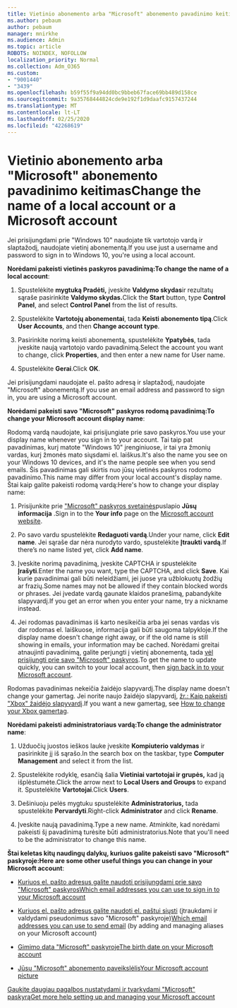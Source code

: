 ```yaml
---
title: Vietinio abonemento arba "Microsoft" abonemento pavadinimo keitimas
ms.author: pebaum
author: pebaum
manager: mnirkhe
ms.audience: Admin
ms.topic: article
ROBOTS: NOINDEX, NOFOLLOW
localization_priority: Normal
ms.collection: Adm_O365
ms.custom:
- "9001440"
- "3439"
ms.openlocfilehash: b59f55f9a94dd0bc9bbeb67face69bb489d158ce
ms.sourcegitcommit: 9a35768444824cde9e192f1d9daafc9157437244
ms.translationtype: MT
ms.contentlocale: lt-LT
ms.lasthandoff: 02/25/2020
ms.locfileid: "42268619"
---
```

# <a name="change-the-name-of-a-local-account-or-a-microsoft-account"></a><span data-ttu-id="cc452-102">Vietinio abonemento arba "Microsoft" abonemento pavadinimo keitimas</span><span class="sxs-lookup"><span data-stu-id="cc452-102">Change the name of a local account or a Microsoft account</span></span>

<span data-ttu-id="cc452-103">Jei prisijungdami prie "Windows 10" naudojate tik vartotojo vardą ir slaptažodį, naudojate vietinį abonementą.</span><span class="sxs-lookup"><span data-stu-id="cc452-103">If you use just a username and password to sign in to Windows 10, you're using a local account.</span></span> 

<span data-ttu-id="cc452-104">**Norėdami pakeisti vietinės paskyros pavadinimą:**</span><span class="sxs-lookup"><span data-stu-id="cc452-104">**To change the name of a local account**:</span></span>

1. <span data-ttu-id="cc452-105">Spustelėkite **mygtuką Pradėti,** įveskite **Valdymo skydas**ir rezultatų sąraše pasirinkite **Valdymo skydas.**</span><span class="sxs-lookup"><span data-stu-id="cc452-105">Click the **Start** button, type **Control Panel**, and select **Control Panel** from the list of results.</span></span>

2. <span data-ttu-id="cc452-106">Spustelėkite **Vartotojų abonementai**, tada **Keisti abonemento tipą**.</span><span class="sxs-lookup"><span data-stu-id="cc452-106">Click **User Accounts**, and then **Change account type**.</span></span>

3. <span data-ttu-id="cc452-107">Pasirinkite norimą keisti abonementą, spustelėkite **Ypatybės**, tada įveskite naują vartotojo vardo pavadinimą.</span><span class="sxs-lookup"><span data-stu-id="cc452-107">Select the account you want to change, click **Properties**, and then enter a new name for User name.</span></span>

4. <span data-ttu-id="cc452-108">Spustelėkite **Gerai**.</span><span class="sxs-lookup"><span data-stu-id="cc452-108">Click **OK**.</span></span>

<span data-ttu-id="cc452-109">Jei prisijungdami naudojate el. pašto adresą ir slaptažodį, naudojate "Microsoft" abonementą.</span><span class="sxs-lookup"><span data-stu-id="cc452-109">If you use an email address and password to sign in, you are using a Microsoft account.</span></span>

<span data-ttu-id="cc452-110">**Norėdami pakeisti savo "Microsoft" paskyros rodomą pavadinimą:**</span><span class="sxs-lookup"><span data-stu-id="cc452-110">**To change your Microsoft account display name**:</span></span>

<span data-ttu-id="cc452-111">Rodomą vardą naudojate, kai prisijungiate prie savo paskyros.</span><span class="sxs-lookup"><span data-stu-id="cc452-111">You use your display name whenever you sign in to your account.</span></span> <span data-ttu-id="cc452-112">Tai taip pat pavadinimas, kurį matote "Windows 10" įrenginiuose, ir tai yra žmonių vardas, kurį žmonės mato siųsdami el. laiškus.</span><span class="sxs-lookup"><span data-stu-id="cc452-112">It's also the name you see on your Windows 10 devices, and it's the name people see when you send emails.</span></span> <span data-ttu-id="cc452-113">Šis pavadinimas gali skirtis nuo jūsų vietinės paskyros rodomo pavadinimo.</span><span class="sxs-lookup"><span data-stu-id="cc452-113">This name may differ from your local account's display name.</span></span> <span data-ttu-id="cc452-114">Štai kaip galite pakeisti rodomą vardą:</span><span class="sxs-lookup"><span data-stu-id="cc452-114">Here's how to change your display name:</span></span>

1. <span data-ttu-id="cc452-115">Prisijunkite prie ["Microsoft" paskyros svetainės](https://account.microsoft.com/)puslapio **Jūsų informacija** .</span><span class="sxs-lookup"><span data-stu-id="cc452-115">Sign in to the **Your info** page on the [Microsoft account website](https://account.microsoft.com/).</span></span>

2. <span data-ttu-id="cc452-116">Po savo vardu spustelėkite **Redaguoti vardą**.</span><span class="sxs-lookup"><span data-stu-id="cc452-116">Under your name, click **Edit name**.</span></span> <span data-ttu-id="cc452-117">Jei sąraše dar nėra nurodyto vardo, spustelėkite **Įtraukti vardą**.</span><span class="sxs-lookup"><span data-stu-id="cc452-117">If there’s no name listed yet, click **Add name**.</span></span> 

3. <span data-ttu-id="cc452-118">Įveskite norimą pavadinimą, įveskite CAPTCHA ir spustelėkite **Įrašyti**.</span><span class="sxs-lookup"><span data-stu-id="cc452-118">Enter the name you want, type the CAPTCHA, and click **Save**.</span></span> <span data-ttu-id="cc452-119">Kai kurie pavadinimai gali būti neleidžiami, jei juose yra užblokuotų žodžių ar frazių.</span><span class="sxs-lookup"><span data-stu-id="cc452-119">Some names may not be allowed if they contain blocked words or phrases.</span></span> <span data-ttu-id="cc452-120">Jei įvedate vardą gaunate klaidos pranešimą, pabandykite slapyvardį.</span><span class="sxs-lookup"><span data-stu-id="cc452-120">If you get an error when you enter your name, try a nickname instead.</span></span>

4. <span data-ttu-id="cc452-121">Jei rodomas pavadinimas iš karto nesikeičia arba jei senas vardas vis dar rodomas el. laiškuose, informacija gali būti saugoma talpykloje.</span><span class="sxs-lookup"><span data-stu-id="cc452-121">If the display name doesn't change right away, or if the old name is still showing in emails, your information may be cached.</span></span> <span data-ttu-id="cc452-122">Norėdami greitai atnaujinti pavadinimą, galite perjungti į vietinį abonementą, tada [vėl prisijungti prie savo "Microsoft" paskyros](https://account.microsoft.com/).</span><span class="sxs-lookup"><span data-stu-id="cc452-122">To get the name to update quickly, you can switch to your local account, then [sign back in to your Microsoft account](https://account.microsoft.com/).</span></span>

<span data-ttu-id="cc452-123">Rodomas pavadinimas nekeičia žaidėjo slapyvardį.</span><span class="sxs-lookup"><span data-stu-id="cc452-123">The display name doesn't change your gamertag.</span></span> <span data-ttu-id="cc452-124">Jei norite naujo žaidėjo slapyvardį, [žr.: Kaip pakeisti "Xbox" žaidėjo slapyvardį](https://support.xbox.com/id-ID/account-management/change-xbox-live-gamertag).</span><span class="sxs-lookup"><span data-stu-id="cc452-124">If you want a new gamertag, see [How to change your Xbox gamertag](https://support.xbox.com/id-ID/account-management/change-xbox-live-gamertag).</span></span>

<span data-ttu-id="cc452-125">**Norėdami pakeisti administratoriaus vardą:**</span><span class="sxs-lookup"><span data-stu-id="cc452-125">**To change the administrator name**:</span></span>

1. <span data-ttu-id="cc452-126">Užduočių juostos ieškos lauke įveskite **Kompiuterio valdymas** ir pasirinkite jį iš sąrašo.</span><span class="sxs-lookup"><span data-stu-id="cc452-126">In the search box on the taskbar, type **Computer Management** and select it from the list.</span></span>

2. <span data-ttu-id="cc452-127">Spustelėkite rodyklę, esančią šalia **Vietiniai vartotojai ir grupės,** kad ją išplėstumėte.</span><span class="sxs-lookup"><span data-stu-id="cc452-127">Click the arrow next to **Local Users and Groups** to expand it.</span></span> <span data-ttu-id="cc452-128">Spustelėkite **Vartotojai**.</span><span class="sxs-lookup"><span data-stu-id="cc452-128">Click **Users**.</span></span>

3. <span data-ttu-id="cc452-129">Dešiniuoju pelės mygtuku spustelėkite **Administratorius,** tada spustelėkite **Pervardyti**.</span><span class="sxs-lookup"><span data-stu-id="cc452-129">Right-click **Administrator** and click **Rename**.</span></span>

4. <span data-ttu-id="cc452-130">Įveskite naują pavadinimą.</span><span class="sxs-lookup"><span data-stu-id="cc452-130">Type a new name.</span></span> <span data-ttu-id="cc452-131">Atminkite, kad norėdami pakeisti šį pavadinimą turėsite būti administratorius.</span><span class="sxs-lookup"><span data-stu-id="cc452-131">Note that you'll need to be the administrator to change this name.</span></span>

<span data-ttu-id="cc452-132">**Štai keletas kitų naudingų dalykų, kuriuos galite pakeisti savo "Microsoft" paskyroje:**</span><span class="sxs-lookup"><span data-stu-id="cc452-132">**Here are some other useful things you can change in your Microsoft account**:</span></span>

- [<span data-ttu-id="cc452-133">Kuriuos el. pašto adresus galite naudoti prisijungdami prie savo "Microsoft" paskyros</span><span class="sxs-lookup"><span data-stu-id="cc452-133">Which email addresses you can use to sign in to your Microsoft account</span></span>](https://support.microsoft.com/help/4026162)

- <span data-ttu-id="cc452-134">[Kuriuos el. pašto adresus galite naudoti el. paštui siųsti](https://support.microsoft.com/help/12407) (įtraukdami ir valdydami pseudonimus savo "Microsoft" paskyroje)</span><span class="sxs-lookup"><span data-stu-id="cc452-134">[Which email addresses you can use to send email](https://support.microsoft.com/help/12407) (by adding and managing aliases on your Microsoft account)</span></span>

- [<span data-ttu-id="cc452-135">Gimimo data "Microsoft" paskyroje</span><span class="sxs-lookup"><span data-stu-id="cc452-135">The birth date on your Microsoft account</span></span>](https://support.microsoft.com/help/12411)

- [<span data-ttu-id="cc452-136">Jūsų "Microsoft" abonemento paveikslėlis</span><span class="sxs-lookup"><span data-stu-id="cc452-136">Your Microsoft account picture</span></span>](https://support.microsoft.com/help/4026790)

[<span data-ttu-id="cc452-137">Gaukite daugiau pagalbos nustatydami ir tvarkydami "Microsoft" paskyrą</span><span class="sxs-lookup"><span data-stu-id="cc452-137">Get more help setting up and managing your Microsoft account</span></span>](https://support.microsoft.com/hub/4294457/microsoft-account-help#manage-account)